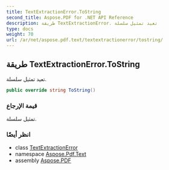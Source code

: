 ```yaml
---
title: TextExtractionError.ToString
second_title: Aspose.PDF for .NET API Reference
description: طريقة TextExtractionError. تعيد تمثيل سلسلة
type: docs
weight: 70
url: /ar/net/aspose.pdf.text/textextractionerror/tostring/
---
```

## طريقة TextExtractionError.ToString

تعيد تمثيل سلسلة.

```csharp
public override string ToString()
```

### قيمة الإرجاع

تمثيل سلسلة.

### انظر أيضًا

* class [TextExtractionError](../)
* namespace [Aspose.Pdf.Text](../../../aspose.pdf.text/)
* assembly [Aspose.PDF](../../../)